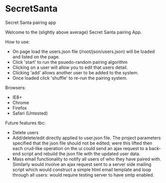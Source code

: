 # SecretSanta
Secret Santa pairing app

Welcome to the (slightly above average) Secret Santa pairing App.

How to use:

- On page load the users.json file (/root/json/users.json) will be loaded and listed on the page.
- Click 'start' to run the psuedo-random pairing algorithm
- Clicking on a user will allow you to edit that users detail.
- Clicking 'add' allows another user to be added to the system.
- Once loaded click 'shuffle' to re-run the pairing system. 

Browsers:

- IE8+
- Chrome
- Firefox
- Safari (Untested)

Future features tbc:

- Delete users
- Add/delete/edit directly applied to user.json file. The project parameters specified that the json file should not be edited;
  were this lifted then each crud-like operation on the ui could send an ajax request to a back-end script and rebuild 
  the json file with the updated user data.
- Mass email functionality to notify all users of who they have paired with. Similarly would involve an ajax request sent to a 
  server side mailing script which would construct a simple html email template and loop through all users: would require testing server
  to have smtp enabled.
